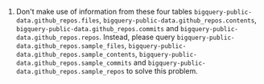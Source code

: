 1. Don't make use of information from these four tables `bigquery-public-data.github_repos.files`, `bigquery-public-data.github_repos.contents`, `bigquery-public-data.github_repos.commits` and `bigquery-public-data.github_repos.repos`. Instead, please query `bigquery-public-data.github_repos.sample_files`, `bigquery-public-data.github_repos.sample_contents`, `bigquery-public-data.github_repos.sample_commits` and `bigquery-public-data.github_repos.sample_repos` to solve this problem.